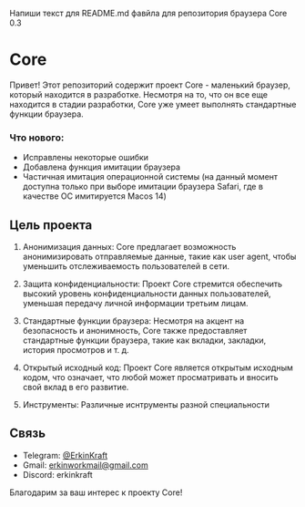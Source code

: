 Напиши текст для README.md фавйла для репозитория браузера Core 0.3
# Core
Привет! Этот репозиторий содержит проект Core - маленький браузер, который находится в разработке. Несмотря на то, что он все еще находится в стадии разработки, Core уже умеет выполнять стандартные функции браузера.

### Что нового:

- Исправлены некоторые ошибки
- Добавлена функция имитации браузера
- Частичная имитация операционной системы (на данный момент доступна только при выборе имитации браузера Safari, где в качестве ОС имитируется Macos 14)

## Цель проекта

1. Анонимизация данных: Core предлагает возможность анонимизировать отправляемые данные, такие как user agent, чтобы уменьшить отслеживаемость пользователей в сети.

2. Защита конфиденциальности: Проект Core стремится обеспечить высокий уровень конфиденциальности данных пользователей, уменьшая передачу личной информации третьим лицам.

3. Стандартные функции браузера: Несмотря на акцент на безопасность и анонимность, Core также предоставляет стандартные функции браузера, такие как вкладки, закладки, история просмотров и т. д.

4. Открытый исходный код: Проект Core является открытым исходным кодом, что означает, что любой может просматривать и вносить свой вклад в его развитие.

5. Инструменты: Различные иснтрументы разной специальности



## Связь

- Telegram: [@ErkinKraft](https://t.me/ErkinKraft)
- Gmail: [erkinworkmail@gmail.com](mailto:erkinworkmail@gmail.com)
- Discord: erkinkraft

Благодарим за ваш интерес к проекту Core!

